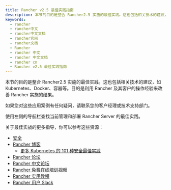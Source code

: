 ```yaml
---
title: Rancher v2.5 最佳实践指南
description: 本节的目的是整合 Rancher2.5 实施的最佳实践。这也包括相关技术的建议，如 Kubernetes、Docker、容器等。目的是利用 Rancher 及其客户的操作经验来改善 Rancher 实施的结果。
keywords:
  - rancher
  - rancher中文
  - rancher中文文档
  - rancher官网
  - rancher文档
  - Rancher
  - rancher 中文
  - rancher 中文文档
  - rancher cn
  - Rancher v2.5 最佳实践指南
---
```


本节的目的是整合 Rancher2.5 实施的最佳实践。这也包括相关技术的建议，如 Kubernetes、Docker、容器等。目的是利用 Rancher 及其客户的操作经验来改善 Rancher 实施的结果。

如果您对这些应用案例有任何疑问，请联系您的客户经理或技术支持部门。

使用左侧的导航栏查找当前管理和部署 Rancher Server 的最佳实践。

关于最佳实战的更多指导，你可以参考这些资源：

- [安全](/docs/rancher2.5/security/)
- [Rancher 博客](https://rancher.com/blog/)
  - [更多 Kubernetes 的 101 种安全最佳实践](https://rancher.com/blog/2019/2019-01-17-101-more-kubernetes-security-best-practices/)
- [Rancher 论坛](https://forums.rancher.com/)
- [Rancher 中文论坛](https://forums.rancher.cn/)
- [Rancher 免费在线培训视频](https://space.bilibili.com/430496045)
- [Rancher 实用教程](https://mp.weixin.qq.com/mp/homepage?__biz=MzIyMTUwMDMyOQ==&hid=3&sn=2698abdc0a64455c730a1dfecdba3f76&scene=18)
- [Rancher 用户 Slack](https://slack.rancher.io/)
